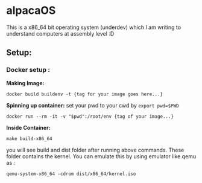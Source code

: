 # alpacaOS

This is a x86_64 bit operating system (underdev) which I am writing to understand computers at assembly level :D

## Setup:

### Docker setup :

**Making Image:**
```
docker build buildenv -t {tag for your image goes here...}
```

**Spinning up container:**
set your pwd to your cwd by ```export pwd=$PWD```
```
docker run --rm -it -v "$pwd":/root/env {tag of your image...}
```

**Inside Container:**

```
make build-x86_64
```

you will see build and dist folder after running above commands. These folder contains the kernel. You can emulate this by using emulator like qemu as :

```
qemu-system-x86_64 -cdrom dist/x86_64/kernel.iso
```

